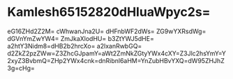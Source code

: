 # Kamlesh65152820dHluaWpyc2s=
eG16ZHd2Z2M=
cWhwanJna2U=
dHFnbWF2dWs=
ZG9wYXRsdWg=
dGVnYmZwYW4=
ZmJkaXlodHU=
b3ZtYWJ5dHE=
a2htY3Nidm8=dHB2b2hrcXo=
a2lxanRwbGQ=
d2ZkZ2pzZWw=Z3ZhcGJpamY=aWt2ZmNkZGtyYWx4cXY=Z3Jlc2hsYmY=Y2xyZ3BvbmQ=ZHp2YWx4cnk=dnRibnl6aHM=YnZubHBvYXQ=dW95ZHJhZ3g=cHg=
